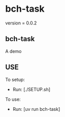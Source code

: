 # bch-task

version = 0.0.2

## bch-task

A demo

## USE

To setup:
- Run: [./SETUP.sh]

To use:
- Run: [uv run bch-task]
